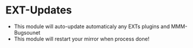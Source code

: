 # EXT-Updates

* This module will auto-update automaticaly any EXTs plugins and MMM-Bugsounet
* This module will restart your mirror when process done!
